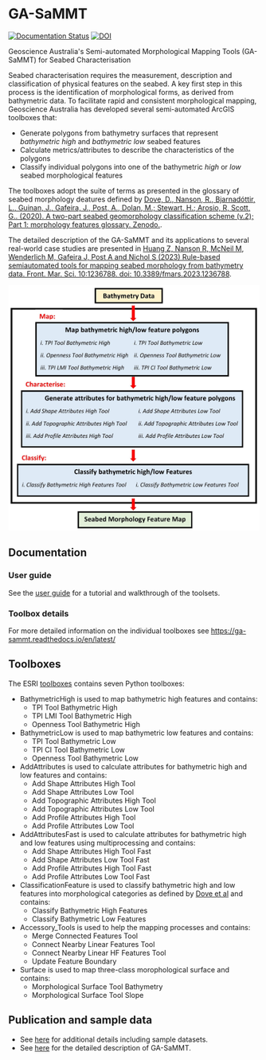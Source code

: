 # GA-SaMMT
[![Documentation Status](https://readthedocs.org/projects/ga-sammt/badge/?version=latest)](https://ga-sammt.readthedocs.io/en/latest/?badge=latest)
[![DOI](https://zenodo.org/badge/DOI/10.5281/zenodo.4075248.svg)](https://doi.org/10.5281/zenodo.4075248)

Geoscience Australia's Semi-automated Morphological Mapping Tools (GA-SaMMT) for Seabed Characterisation

Seabed characterisation requires the measurement, description and classification of physical features on the seabed.
A key first step in this process is the identification of morphological forms, as derived from bathymetric data.
To facilitate rapid and consistent morphological mapping, Geoscience Australia has developed several semi-automated ArcGIS toolboxes that:

* Generate polygons from bathymetry surfaces that represent *bathymetric high* and *bathymetric low* seabed features
* Calculate metrics/attributes to describe the characteristics of the polygons
* Classify individual polygons into one of the bathymetric *high* or *low* seabed morphological features

The toolboxes adopt the suite of terms as presented in the glossary of seabed morphology deatures defined by [Dove, D., Nanson, R., Bjarnadóttir, L., Guinan, J., Gafeira, J., Post, A., Dolan, M.; Stewart, H.; Arosio, R, Scott, G.. (2020). A two-part seabed geomorphology classification scheme (v.2); Part 1: morphology features glossary. Zenodo.](http://doi.org/10.5281/zenodo.4075248).

The detailed description of the GA-SaMMT and its applications to several real-world case studies are presented in [Huang Z, Nanson R, McNeil M, Wenderlich M, Gafeira J, Post A and Nichol S (2023) Rule-based semiautomated tools for
mapping seabed morphology from bathymetry data. Front. Mar. Sci. 10:1236788. doi: 10.3389/fmars.2023.1236788](https://doi.org/10.3389/fmars.2023.1236788).

![Flow Chart of the Geoscience Australia semi-automated mapping tools](docs/source/images/fig1.jpg)

## Documentation

### User guide
See the [user guide](./User_Guide/GA-SaMMT_v2p0_user_guide.pdf) for a tutorial and walkthrough of the toolsets.

### Toolbox details
For more detailed information on the individual toolboxes see https://ga-sammt.readthedocs.io/en/latest/ 


## Toolboxes
The ESRI [toolboxes](./Tools) contains seven Python toolboxes:

* BathymetricHigh is used to map bathymetric high features and contains:
    * TPI Tool Bathymetric High
    * TPI LMI Tool Bathymetric High
    * Openness Tool Bathymetric High
* BathymetricLow is used to map bathymetric low features and contains:
    * TPI Tool Bathymetric Low
    * TPI CI Tool Bathymetric Low
    * Openness Tool Bathymetric Low
* AddAttributes is used to calculate attributes for bathymetric high and low features and contains:
    * Add Shape Attributes High Tool
    * Add Shape Attributes Low Tool
    * Add Topographic Attributes High Tool
    * Add Topographic Attributes Low Tool
    * Add Profile Attributes High Tool
    * Add Profile Attributes Low Tool
* AddAttributesFast is used to calculate attributes for bathymetric high and low features using multiprocessing and contains:
    * Add Shape Attributes High Tool Fast
    * Add Shape Attributes Low Tool Fast
    * Add Profile Attributes High Tool Fast
    * Add Profile Attributes Low Tool Fast
* ClassificationFeature is used to classify bathymetric high and low features into morphological categories as defined by [Dove et al](http://doi.org/10.5281/zenodo.4075248) and contains:
    * Classify Bathymetric High Features
    * Classify Bathymetric Low Features
* Accessory_Tools is used to help the mapping processes and contains:
    * Merge Connected Features Tool
    * Connect Nearby Linear Features Tool
    * Connect Nearby Linear HF Features Tool
    * Update Feature Boundary
* Surface is used to map three-class morophological surface and contains:
    * Morphological Surface Tool Bathymetry
    * Morphological Surface Tool Slope


## Publication and sample data

* See [here](https://dx.doi.org/10.26186/146832) for additional details including sample datasets.
* See [here](https://doi.org/10.3389/fmars.2023.1236788) for the detailed description of GA-SaMMT.
